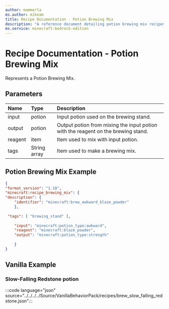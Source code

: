 ```yaml
---
author: mammerla
ms.author: mikeam
title: Recipe Documentation - Potion Brewing Mix
description: "A reference document detailing potion brewing mix recipes"
ms.service: minecraft-bedrock-edition
---
```


# Recipe Documentation - Potion Brewing Mix

Represents a Potion Brewing Mix.

## Parameters

|Name |Type |Description |
|:-----------|:-----------|:-----------|
|input| potion| Input potion used on the brewing stand. |
|output| potion| Output potion from mixing the input potion with the reagent on the brewing stand. |
|reagent| item| Item used to mix with input potion. |
|tags|String array | Item used to make a brewing mix. |

## Potion Brewing Mix Example

```JSON
{
"format_version": "1.18",
"minecraft:recipe_brewing_mix": {
"description": {
    "identifier": "minecraft:brew_awkward_blaze_powder"
    },
 
 "tags": [ "brewing_stand" ],
 
    "input": "minecraft:potion_type:awkward",
    "reagent": "minecraft:blaze_powder",
    "output": "minecraft:potion_type:strength"
 
    }
}
```

## Vanilla Example

### Slow-Falling Redstone potion

:::code language="json" source="../../../../Source/VanillaBehaviorPack/recipes/brew_slow_falling_redstone.json":::
